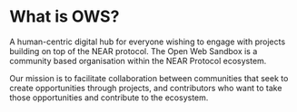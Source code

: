 # What is OWS?

A human-centric digital hub for everyone wishing to engage with projects building on top of the NEAR protocol. The Open Web Sandbox is a community based organisation within the NEAR Protocol ecosystem.

Our mission is to facilitate collaboration between communities that seek to create opportunities through projects, and contributors who want to take those opportunities and contribute to the ecosystem.

